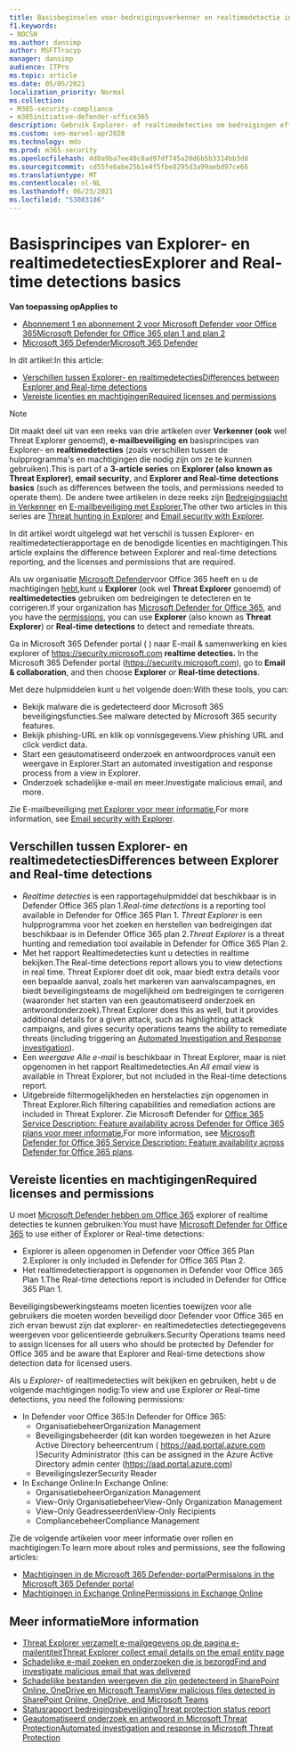 ```yaml
---
title: Basisbeginselen voor bedreigingsverkenner en realtimedetectie in Microsoft Defender voor Office 365
f1.keywords:
- NOCSH
ms.author: dansimp
author: MSFTTracyp
manager: dansimp
audience: ITPro
ms.topic: article
ms.date: 05/05/2021
localization_priority: Normal
ms.collection:
- M365-security-compliance
- m365initiative-defender-office365
description: Gebruik Explorer- of realtimedetecties om bedreigingen efficiënt te onderzoeken en te beantwoorden.
ms.custom: seo-marvel-apr2020
ms.technology: mdo
ms.prod: m365-security
ms.openlocfilehash: 4d0a9ba7ee40c8ad97df745a20d6b5b3314bb3d8
ms.sourcegitcommit: cd55fe6abe25b1e4f5fbe8295d3a99aebd97ce66
ms.translationtype: MT
ms.contentlocale: nl-NL
ms.lasthandoff: 06/23/2021
ms.locfileid: "53083186"
---
```

# <a name="explorer-and-real-time-detections-basics"></a><span data-ttu-id="f0c55-103">Basisprincipes van Explorer- en realtimedetecties</span><span class="sxs-lookup"><span data-stu-id="f0c55-103">Explorer and Real-time detections basics</span></span>

<span data-ttu-id="f0c55-104">**Van toepassing op**</span><span class="sxs-lookup"><span data-stu-id="f0c55-104">**Applies to**</span></span>
- [<span data-ttu-id="f0c55-105">Abonnement 1 en abonnement 2 voor Microsoft Defender voor Office 365</span><span class="sxs-lookup"><span data-stu-id="f0c55-105">Microsoft Defender for Office 365 plan 1 and plan 2</span></span>](defender-for-office-365.md)
- [<span data-ttu-id="f0c55-106">Microsoft 365 Defender</span><span class="sxs-lookup"><span data-stu-id="f0c55-106">Microsoft 365 Defender</span></span>](../defender/microsoft-365-defender.md)

<span data-ttu-id="f0c55-107">In dit artikel:</span><span class="sxs-lookup"><span data-stu-id="f0c55-107">In this article:</span></span>

- [<span data-ttu-id="f0c55-108">Verschillen tussen Explorer- en realtimedetecties</span><span class="sxs-lookup"><span data-stu-id="f0c55-108">Differences between Explorer and Real-time detections</span></span>](#differences-between-explorer-and-real-time-detections)
- [<span data-ttu-id="f0c55-109">Vereiste licenties en machtigingen</span><span class="sxs-lookup"><span data-stu-id="f0c55-109">Required licenses and permissions</span></span>](#required-licenses-and-permissions)

> [!NOTE]
> <span data-ttu-id="f0c55-110">Dit maakt deel uit van een reeks van drie artikelen over **Verkenner (ook** wel Threat Explorer genoemd), **e-mailbeveiliging** **en** basisprincipes van Explorer- en **realtimedetecties** (zoals verschillen tussen de hulpprogramma's en machtigingen die nodig zijn om ze te kunnen gebruiken).</span><span class="sxs-lookup"><span data-stu-id="f0c55-110">This is part of a **3-article series** on **Explorer (also known as Threat Explorer)**, **email security**, and **Explorer and Real-time detections basics** (such as differences between the tools, and permissions needed to operate them).</span></span> <span data-ttu-id="f0c55-111">De andere twee artikelen in deze reeks zijn [Bedreigingsjacht in Verkenner](threat-hunting-in-threat-explorer.md) en [E-mailbeveiliging met Explorer.](email-security-in-microsoft-defender.md)</span><span class="sxs-lookup"><span data-stu-id="f0c55-111">The other two articles in this series are [Threat hunting in Explorer](threat-hunting-in-threat-explorer.md) and [Email security with Explorer](email-security-in-microsoft-defender.md).</span></span>

<span data-ttu-id="f0c55-112">In dit artikel wordt uitgelegd wat het verschil is tussen Explorer- en realtimedetectierapportage en de benodigde licenties en machtigingen.</span><span class="sxs-lookup"><span data-stu-id="f0c55-112">This article explains the difference between Explorer and real-time detections reporting, and the licenses and permissions that are required.</span></span>

<span data-ttu-id="f0c55-113">Als uw organisatie [Microsoft Defender](defender-for-office-365.md)voor Office 365 heeft en u de machtigingen [hebt,](#required-licenses-and-permissions)kunt u **Explorer** (ook wel **Threat Explorer** genoemd) of **realtimedetecties** gebruiken om bedreigingen te detecteren en te corrigeren.</span><span class="sxs-lookup"><span data-stu-id="f0c55-113">If your organization has [Microsoft Defender for Office 365](defender-for-office-365.md), and you have the [permissions](#required-licenses-and-permissions), you can use **Explorer** (also known as **Threat Explorer**) or **Real-time detections** to detect and remediate threats.</span></span>

<span data-ttu-id="f0c55-114">Ga in Microsoft 365 Defender portal ( ) naar E-mail & samenwerking en kies explorer of <https://security.microsoft.com>   **realtime detecties.** </span><span class="sxs-lookup"><span data-stu-id="f0c55-114">In the Microsoft 365 Defender portal (<https://security.microsoft.com>), go to **Email & collaboration**, and then choose **Explorer** _or_ **Real-time detections**.</span></span>

<span data-ttu-id="f0c55-115">Met deze hulpmiddelen kunt u het volgende doen:</span><span class="sxs-lookup"><span data-stu-id="f0c55-115">With these tools, you can:</span></span>

- <span data-ttu-id="f0c55-116">Bekijk malware die is gedetecteerd door Microsoft 365 beveiligingsfuncties.</span><span class="sxs-lookup"><span data-stu-id="f0c55-116">See malware detected by Microsoft 365 security features.</span></span>
- <span data-ttu-id="f0c55-117">Bekijk phishing-URL en klik op vonnisgegevens.</span><span class="sxs-lookup"><span data-stu-id="f0c55-117">View phishing URL and click verdict data.</span></span>
- <span data-ttu-id="f0c55-118">Start een geautomatiseerd onderzoek en antwoordproces vanuit een weergave in Explorer.</span><span class="sxs-lookup"><span data-stu-id="f0c55-118">Start an automated investigation and response process from a view in Explorer.</span></span>
- <span data-ttu-id="f0c55-119">Onderzoek schadelijke e-mail en meer.</span><span class="sxs-lookup"><span data-stu-id="f0c55-119">Investigate malicious email, and more.</span></span>

<span data-ttu-id="f0c55-120">Zie E-mailbeveiliging [met Explorer voor meer informatie.](email-security-in-microsoft-defender.md)</span><span class="sxs-lookup"><span data-stu-id="f0c55-120">For more information, see [Email security with Explorer](email-security-in-microsoft-defender.md).</span></span>

## <a name="differences-between-explorer-and-real-time-detections"></a><span data-ttu-id="f0c55-121">Verschillen tussen Explorer- en realtimedetecties</span><span class="sxs-lookup"><span data-stu-id="f0c55-121">Differences between Explorer and Real-time detections</span></span>

- <span data-ttu-id="f0c55-122">*Realtime detecties* is een rapportagehulpmiddel dat beschikbaar is in Defender Office 365 plan 1.</span><span class="sxs-lookup"><span data-stu-id="f0c55-122">*Real-time detections* is a reporting tool available in Defender for Office 365 Plan 1.</span></span> <span data-ttu-id="f0c55-123">*Threat Explorer* is een hulpprogramma voor het zoeken en herstellen van bedreigingen dat beschikbaar is in Defender Office 365 plan 2.</span><span class="sxs-lookup"><span data-stu-id="f0c55-123">*Threat Explorer* is a threat hunting and remediation tool available in Defender for Office 365 Plan 2.</span></span>
- <span data-ttu-id="f0c55-124">Met het rapport Realtimedetecties kunt u detecties in realtime bekijken.</span><span class="sxs-lookup"><span data-stu-id="f0c55-124">The Real-time detections report allows you to view detections in real time.</span></span> <span data-ttu-id="f0c55-125">Threat Explorer doet dit ook, maar biedt extra details voor een bepaalde aanval, zoals het markeren van aanvalscampagnes, [](automated-investigation-response-office.md)en biedt beveiligingsteams de mogelijkheid om bedreigingen te corrigeren (waaronder het starten van een geautomatiseerd onderzoek en antwoordonderzoek).</span><span class="sxs-lookup"><span data-stu-id="f0c55-125">Threat Explorer does this as well, but it provides additional details for a given attack, such as highlighting attack campaigns, and gives security operations teams the ability to remediate threats (including triggering an [Automated Investigation and Response investigation](automated-investigation-response-office.md)).</span></span>
- <span data-ttu-id="f0c55-126">Een *weergave Alle e-mail* is beschikbaar in Threat Explorer, maar is niet opgenomen in het rapport Realtimedetecties.</span><span class="sxs-lookup"><span data-stu-id="f0c55-126">An *All email* view is available in Threat Explorer, but not included in the Real-time detections report.</span></span>
- <span data-ttu-id="f0c55-127">Uitgebreide filtermogelijkheden en herstelacties zijn opgenomen in Threat Explorer.</span><span class="sxs-lookup"><span data-stu-id="f0c55-127">Rich filtering capabilities and remediation actions are included in Threat Explorer.</span></span> <span data-ttu-id="f0c55-128">Zie Microsoft Defender for [Office 365 Service Description: Feature availability across Defender for Office 365 plans voor meer informatie.](/office365/servicedescriptions/office-365-advanced-threat-protection-service-description#feature-availability-across-advanced-threat-protection-atp-plans)</span><span class="sxs-lookup"><span data-stu-id="f0c55-128">For more information, see [Microsoft Defender for Office 365 Service Description: Feature availability across Defender for Office 365 plans](/office365/servicedescriptions/office-365-advanced-threat-protection-service-description#feature-availability-across-advanced-threat-protection-atp-plans).</span></span>

## <a name="required-licenses-and-permissions"></a><span data-ttu-id="f0c55-129">Vereiste licenties en machtigingen</span><span class="sxs-lookup"><span data-stu-id="f0c55-129">Required licenses and permissions</span></span>

<span data-ttu-id="f0c55-130">U moet [Microsoft Defender hebben om Office 365](defender-for-office-365.md) explorer of realtime detecties te kunnen gebruiken:</span><span class="sxs-lookup"><span data-stu-id="f0c55-130">You must have [Microsoft Defender for Office 365](defender-for-office-365.md) to use either of Explorer or Real-time detections:</span></span>

- <span data-ttu-id="f0c55-131">Explorer is alleen opgenomen in Defender voor Office 365 Plan 2.</span><span class="sxs-lookup"><span data-stu-id="f0c55-131">Explorer is only included in Defender for Office 365 Plan 2.</span></span>
- <span data-ttu-id="f0c55-132">Het realtimedetectierapport is opgenomen in Defender voor Office 365 Plan 1.</span><span class="sxs-lookup"><span data-stu-id="f0c55-132">The Real-time detections report is included in Defender for Office 365 Plan 1.</span></span>

<span data-ttu-id="f0c55-133">Beveiligingsbewerkingsteams moeten licenties toewijzen voor alle gebruikers die moeten worden beveiligd door Defender voor Office 365 en zich ervan bewust zijn dat explorer- en realtimedetecties detectiegegevens weergeven voor gelicentieerde gebruikers.</span><span class="sxs-lookup"><span data-stu-id="f0c55-133">Security Operations teams need to assign licenses for all users who should be protected by Defender for Office 365 and be aware that Explorer and Real-time detections show detection data for licensed users.</span></span>

<span data-ttu-id="f0c55-134">Als u *Explorer-* of realtimedetecties wilt bekijken en gebruiken, hebt u de volgende machtigingen nodig:</span><span class="sxs-lookup"><span data-stu-id="f0c55-134">To view and use Explorer *or* Real-time detections, you need the following permissions:</span></span>

- <span data-ttu-id="f0c55-135">In Defender voor Office 365:</span><span class="sxs-lookup"><span data-stu-id="f0c55-135">In Defender for Office 365:</span></span>
  - <span data-ttu-id="f0c55-136">Organisatiebeheer</span><span class="sxs-lookup"><span data-stu-id="f0c55-136">Organization Management</span></span>
  - <span data-ttu-id="f0c55-137">Beveiligingsbeheerder (dit kan worden toegewezen in het Azure Active Directory beheercentrum ( <https://aad.portal.azure.com> )</span><span class="sxs-lookup"><span data-stu-id="f0c55-137">Security Administrator (this can be assigned in the Azure Active Directory admin center (<https://aad.portal.azure.com>)</span></span>
  - <span data-ttu-id="f0c55-138">Beveiligingslezer</span><span class="sxs-lookup"><span data-stu-id="f0c55-138">Security Reader</span></span>
- <span data-ttu-id="f0c55-139">In Exchange Online:</span><span class="sxs-lookup"><span data-stu-id="f0c55-139">In Exchange Online:</span></span>
  - <span data-ttu-id="f0c55-140">Organisatiebeheer</span><span class="sxs-lookup"><span data-stu-id="f0c55-140">Organization Management</span></span>
  - <span data-ttu-id="f0c55-141">View-Only Organisatiebeheer</span><span class="sxs-lookup"><span data-stu-id="f0c55-141">View-Only Organization Management</span></span>
  - <span data-ttu-id="f0c55-142">View-Only Geadresseerden</span><span class="sxs-lookup"><span data-stu-id="f0c55-142">View-Only Recipients</span></span>
  - <span data-ttu-id="f0c55-143">Compliancebeheer</span><span class="sxs-lookup"><span data-stu-id="f0c55-143">Compliance Management</span></span>

<span data-ttu-id="f0c55-144">Zie de volgende artikelen voor meer informatie over rollen en machtigingen:</span><span class="sxs-lookup"><span data-stu-id="f0c55-144">To learn more about roles and permissions, see the following articles:</span></span>

- [<span data-ttu-id="f0c55-145">Machtigingen in de Microsoft 365 Defender-portal</span><span class="sxs-lookup"><span data-stu-id="f0c55-145">Permissions in the Microsoft 365 Defender portal</span></span>](permissions-microsoft-365-security-center.md)
- [<span data-ttu-id="f0c55-146">Machtigingen in Exchange Online</span><span class="sxs-lookup"><span data-stu-id="f0c55-146">Permissions in Exchange Online</span></span>](/e/exchange/permissions-exo/permissions-exo)

## <a name="more-information"></a><span data-ttu-id="f0c55-147">Meer informatie</span><span class="sxs-lookup"><span data-stu-id="f0c55-147">More information</span></span>

- [<span data-ttu-id="f0c55-148">Threat Explorer verzamelt e-mailgegevens op de pagina e-mailentiteit</span><span class="sxs-lookup"><span data-stu-id="f0c55-148">Threat Explorer collect email details on the email entity page</span></span>](mdo-email-entity-page.md)
- [<span data-ttu-id="f0c55-149">Schadelijke e-mail zoeken en onderzoeken die is bezorgd</span><span class="sxs-lookup"><span data-stu-id="f0c55-149">Find and investigate malicious email that was delivered</span></span>](investigate-malicious-email-that-was-delivered.md)
- [<span data-ttu-id="f0c55-150">Schadelijke bestanden weergeven die zijn gedetecteerd in SharePoint Online, OneDrive en Microsoft Teams</span><span class="sxs-lookup"><span data-stu-id="f0c55-150">View malicious files detected in SharePoint Online, OneDrive, and Microsoft Teams</span></span>](mdo-for-spo-odb-and-teams.md)
- [<span data-ttu-id="f0c55-151">Statusrapport bedreigingsbeveiliging</span><span class="sxs-lookup"><span data-stu-id="f0c55-151">Threat protection status report</span></span>](view-email-security-reports.md#threat-protection-status-report)
- [<span data-ttu-id="f0c55-152">Geautomatiseerd onderzoek en antwoord in Microsoft Threat Protection</span><span class="sxs-lookup"><span data-stu-id="f0c55-152">Automated investigation and response in Microsoft Threat Protection</span></span>](automated-investigation-response-office.md)
